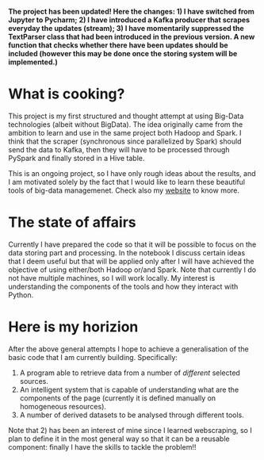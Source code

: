 **The project has been updated! Here the changes: 1) I have switched from Jupyter to Pycharm; 2) I have introduced a Kafka producer that scrapes everyday the updates (stream); 3) I have momentarily suppressed the TextParser class that had been introduced in the previous version. A new function that checks whether there have been updates should be included (however this may be done once the storing system will be implemented.)**

# What is cooking?

This project is my first structured and thought attempt at using Big-Data technologies (albeit without BigData). The idea originally came from the ambition to learn and use in the same project both Hadoop and Spark. I think that the scraper (synchronous since parallelized by Spark) should send the data to Kafka, then they will have to be processed through PySpark and finally stored in a Hive table.

This is an ongoing project, so I have only rough ideas about the results, and I am motivated solely by the fact that I would like to learn these beautiful tools of big-data managemenet. Check also my [website](https://gabriele-donato.github.io/gabrieledonato/jekyll/update/2024/07/22/Updates.html) to know more.

# The state of affairs

Currently I have prepared the code so that it will be possible to focus on the data storing part and processing. In the notebook I discuss certain ideas that I deem useful but that will be applied only after I will have achieved the objective of using either/both Hadoop or/and Spark. Note that currently I do not have multiple machines, so I will work locally. My interest is understanding the components of the tools and how they interact with Python.

# Here is my horizion 

After the above general attempts I hope to achieve a generalisation of the basic code that I am currently building. Specifically:

1) A program able to retrieve data from a number of _different_ selected sources.
2) An intelligent system that is capable of understanding what are the components of the page (currently it is defined manually on homogeneous resources).
3) A number of derived datasets to be analysed through different tools.

Note that 2) has been an interest of mine since I learned webscraping, so I plan to define it in the most general way so that it can be a reusable component: finally I have the skills to tackle the problem!!


